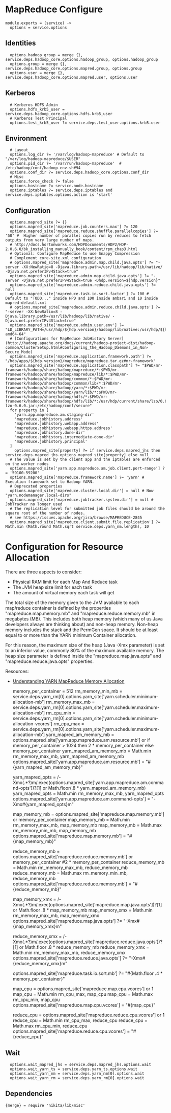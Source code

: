 
# MapReduce Configure

    module.exports = (service) ->
      options = service.options

## Identities

      options.hadoop_group = merge {}, service.deps.hadoop_core.options.hadoop_group, options.hadoop_group
      options.group = merge {}, service.deps.hadoop_core.options.mapred.group, options.group
      options.user = merge {}, service.deps.hadoop_core.options.mapred.user, options.user

## Kerberos

      # Kerberos HDFS Admin
      options.hdfs_krb5_user = service.deps.hadoop_core.options.hdfs.krb5_user
      # Kerberos Test Principal
      options.test_krb5_user ?= service.deps.test_user.options.krb5.user

## Environment

      # Layout
      options.log_dir ?= '/var/log/hadoop-mapreduce' # Default to "/var/log/hadoop-mapreduce/$USER"
      options.pid_dir ?= '/var/run/hadoop-mapreduce'  # /etc/hadoop/conf/hadoop-env.sh#94
      options.conf_dir ?= service.deps.hadoop_core.options.conf_dir
      # Misc
      options.force_check ?= false
      options.hostname ?= service.node.hostname
      options.iptables ?= service.deps.iptables and service.deps.iptables.options.action is 'start'

## Configuration

      options.mapred_site ?= {}
      options.mapred_site['mapreduce.job.counters.max'] ?= 120
      options.mapred_site['mapreduce.reduce.shuffle.parallelcopies'] ?= '50' #  Higher number of parallel copies run by reduces to fetch outputs from very large number of maps.
      # http://docs.hortonworks.com/HDPDocuments/HDP2/HDP-2.0.6.0/bk_installing_manually_book/content/rpm_chap3.html
      # Optional: Configure MapReduce to use Snappy Compression
      # Complement core-site.xml configuration
      # options.mapred_site['mapreduce.admin.map.child.java.opts'] ?= "-server -XX:NewRatio=8 -Djava.library.path=/usr/lib/hadoop/lib/native/ -Djava.net.preferIPv4Stack=true"
      options.mapred_site['mapreduce.admin.map.child.java.opts'] ?= "-server -Djava.net.preferIPv4Stack=true -Dhdp.version=${hdp.version}"
      options.mapred_site['mapreduce.admin.reduce.child.java.opts'] ?= null
      options.mapred_site['mapreduce.task.io.sort.factor'] ?= 100 # Default to "TODO..." inside HPD and 100 inside ambari and 10 inside mapred-default.xml
      # options.mapred_site['mapreduce.admin.reduce.child.java.opts'] ?= "-server -XX:NewRatio=8 -Djava.library.path=/usr/lib/hadoop/lib/native/ -Djava.net.preferIPv4Stack=true"
      options.mapred_site['mapreduce.admin.user.env'] ?= "LD_LIBRARY_PATH=/usr/hdp/${hdp.version}/hadoop/lib/native:/usr/hdp/${hdp.version}/hadoop/lib/native/Linux-amd64-64"
      # [Configurations for MapReduce JobHistory Server](http://hadoop.apache.org/docs/current/hadoop-project-dist/hadoop-common/ClusterSetup.html#Configuring_the_Hadoop_Daemons_in_Non-Secure_Mode)
      options.mapred_site['mapreduce.application.framework.path'] ?= "/hdp/apps/${hdp.version}/mapreduce/mapreduce.tar.gz#mr-framework"
      options.mapred_site['mapreduce.application.classpath'] ?= "$PWD/mr-framework/hadoop/share/hadoop/mapreduce/*:$PWD/mr-framework/hadoop/share/hadoop/mapreduce/lib/*:$PWD/mr-framework/hadoop/share/hadoop/common/*:$PWD/mr-framework/hadoop/share/hadoop/common/lib/*:$PWD/mr-framework/hadoop/share/hadoop/yarn/*:$PWD/mr-framework/hadoop/share/hadoop/yarn/lib/*:$PWD/mr-framework/hadoop/share/hadoop/hdfs/*:$PWD/mr-framework/hadoop/share/hadoop/hdfs/lib/*:/usr/hdp/current/share/lzo/0.6.0/lib/hadoop-lzo-0.6.0.jar:/etc/hadoop/conf/secure"
      for property in [
        'yarn.app.mapreduce.am.staging-dir'
        'mapreduce.jobhistory.address'
        'mapreduce.jobhistory.webapp.address'
        'mapreduce.jobhistory.webapp.https.address'
        'mapreduce.jobhistory.done-dir'
        'mapreduce.jobhistory.intermediate-done-dir'
        'mapreduce.jobhistory.principal'
      ]
        options.mapred_site[property] ?= if service.deps.mapred_jhs then service.deps.mapred_jhs.options.mapred_site[property] else null
      # The value is set by the client app and the iptables are enforced on the worker nodes
      options.mapred_site['yarn.app.mapreduce.am.job.client.port-range'] ?= '59100-59200'
      options.mapred_site['mapreduce.framework.name'] ?= 'yarn' # Execution framework set to Hadoop YARN.
      # Deprecated properties
      options.mapred_site['mapreduce.cluster.local.dir'] = null # Now "yarn.nodemanager.local-dirs"
      options.mapred_site['mapreduce.jobtracker.system.dir'] = null # JobTracker no longer used
      # The replication level for submitted job files should be around the square root of the number of nodes.
      # see https://issues.apache.org/jira/browse/MAPREDUCE-2845
      options.mapred_site['mapreduce.client.submit.file.replication'] ?= Math.min (Math.round Math.sqrt service.deps.yarn_nm.length), 10

# Configuration for Resource Allocation

There are three aspects to consider:
*   Physical RAM limit for each Map And Reduce task
*   The JVM heap size limit for each task
*   The amount of virtual memory each task will get

The total size of the memory given to the JVM available to each map/reduce
container is defined by the properties "mapreduce.map.memory.mb" and
"mapreduce.reduce.memory.mb" in megabytes (MB). This includes both heap memory
(which many of us Java developers always are thinking about) and non-heap
memory. Non-heap memory includes the stack and the PermGen space. It should be
at least equal to or more than the YARN minimum Container allocation.

For this reason, the maximum size of the heap (Java -Xmx parameter) is set to an
inferior value, commonly 80% of the maximum available memory. The heap size
parameter is defined inside the "mapreduce.map.java.opts" and
"mapreduce.reduce.java.opts" properties.

Resources:
*   [Understanding YARN MapReduce Memory Allocation](http://beadooper.com/?p=165)

      memory_per_container = 512
      rm_memory_min_mb = service.deps.yarn_rm[0].options.yarn_site['yarn.scheduler.minimum-allocation-mb']
      rm_memory_max_mb = service.deps.yarn_rm[0].options.yarn_site['yarn.scheduler.maximum-allocation-mb']
      rm_cpu_min = service.deps.yarn_rm[0].options.yarn_site['yarn.scheduler.minimum-allocation-vcores']
      rm_cpu_max = service.deps.yarn_rm[0].options.yarn_site['yarn.scheduler.maximum-allocation-mb']
      yarn_mapred_am_memory_mb = options.mapred_site['yarn.app.mapreduce.am.resource.mb'] or if memory_per_container > 1024 then 2 * memory_per_container else memory_per_container
      yarn_mapred_am_memory_mb = Math.min rm_memory_max_mb, yarn_mapred_am_memory_mb
      options.mapred_site['yarn.app.mapreduce.am.resource.mb'] = "#{yarn_mapred_am_memory_mb}"

      yarn_mapred_opts = /-Xmx(.*?)m/.exec(options.mapred_site['yarn.app.mapreduce.am.command-opts'])?[1] or Math.floor(.8 * yarn_mapred_am_memory_mb)
      yarn_mapred_opts = Math.min rm_memory_max_mb, yarn_mapred_opts
      options.mapred_site['yarn.app.mapreduce.am.command-opts'] = "-Xmx#{yarn_mapred_opts}m"

      map_memory_mb = options.mapred_site['mapreduce.map.memory.mb'] or memory_per_container
      map_memory_mb = Math.min rm_memory_max_mb, map_memory_mb
      map_memory_mb = Math.max rm_memory_min_mb, map_memory_mb
      options.mapred_site['mapreduce.map.memory.mb'] = "#{map_memory_mb}"

      reduce_memory_mb = options.mapred_site['mapreduce.reduce.memory.mb'] or memory_per_container #2 * memory_per_container
      reduce_memory_mb = Math.min rm_memory_max_mb, reduce_memory_mb
      reduce_memory_mb = Math.max rm_memory_min_mb, reduce_memory_mb
      options.mapred_site['mapreduce.reduce.memory.mb'] = "#{reduce_memory_mb}"

      map_memory_xmx = /-Xmx(.*?)m/.exec(options.mapred_site['mapreduce.map.java.opts'])?[1] or Math.floor .8 * map_memory_mb
      map_memory_xmx = Math.min rm_memory_max_mb, map_memory_xmx
      options.mapred_site['mapreduce.map.java.opts'] ?= "-Xmx#{map_memory_xmx}m"

      reduce_memory_xmx = /-Xmx(.*?)m/.exec(options.mapred_site['mapreduce.reduce.java.opts'])?[1] or Math.floor .8 * reduce_memory_mb
      reduce_memory_xmx = Math.min rm_memory_max_mb, reduce_memory_xmx
      options.mapred_site['mapreduce.reduce.java.opts'] ?= "-Xmx#{reduce_memory_xmx}m"

      options.mapred_site['mapreduce.task.io.sort.mb'] ?= "#{Math.floor .4 * memory_per_container}"

      map_cpu = options.mapred_site['mapreduce.map.cpu.vcores'] or 1
      map_cpu = Math.min rm_cpu_max, map_cpu
      map_cpu = Math.max rm_cpu_min, map_cpu
      options.mapred_site['mapreduce.map.cpu.vcores'] = "#{map_cpu}"

      reduce_cpu = options.mapred_site['mapreduce.reduce.cpu.vcores'] or 1
      reduce_cpu = Math.min rm_cpu_max, reduce_cpu
      reduce_cpu = Math.max rm_cpu_min, reduce_cpu
      options.mapred_site['mapreduce.reduce.cpu.vcores'] = "#{reduce_cpu}"

## Wait

      options.wait_mapred_jhs = service.deps.mapred_jhs.options.wait
      options.wait_yarn_ts = service.deps.yarn_ts.options.wait
      options.wait_yarn_nm = service.deps.yarn_nm[0].options.wait
      options.wait_yarn_rm = service.deps.yarn_rm[0].options.wait

## Dependencies

    {merge} = require 'nikita/lib/misc'
